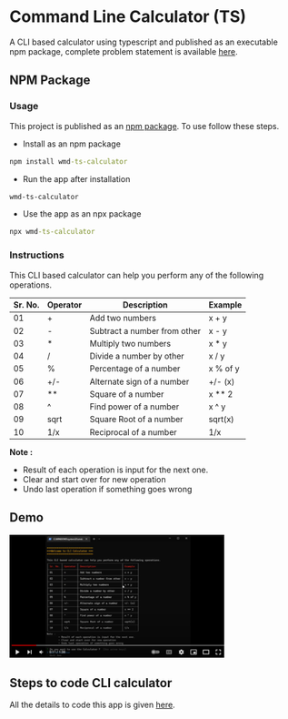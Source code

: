 # Command Line Calculator (TS)

A CLI based calculator using typescript and published as an executable npm package, complete problem statement is available [here](https://github.com/panaverse/typescript-node-projects/tree/main/project00_calculator).

## NPM Package

### Usage

This project is published as an [npm package](https://www.npmjs.com/package/wmd-ts-calculator). To use follow these steps.

- Install as an npm package

```cmd
npm install wmd-ts-calculator
```

- Run the app after installation

```cmd
wmd-ts-calculator
```

- Use the app as an npx package

```cmd
npx wmd-ts-calculator
```

### Instructions

This CLI based calculator can help you perform any of the following operations.

| Sr. No. | Operator | Description                  | Example  |
| ------- | -------- | ---------------------------- | -------- |
| 01      | +        | Add two numbers              | x + y    |
| 02      | -        | Subtract a number from other | x - y    |
| 03      | \*       | Multiply two numbers         | x \* y   |
| 04      | /        | Divide a number by other     | x / y    |
| 05      | %        | Percentage of a number       | x % of y |
| 06      | +/-      | Alternate sign of a number   | +/- (x)  |
| 07      | \*\*     | Square of a number           | x \*\* 2 |
| 08      | ^        | Find power of a number       | x ^ y    |
| 09      | sqrt     | Square Root of a number      | sqrt(x)  |
| 10      | 1/x      | Reciprocal of a number       | 1/x      |

**Note :**

- Result of each operation is input for the next one.
- Clear and start over for new operation
- Undo last operation if something goes wrong

## Demo

[<img src="calculator.PNG" width="75%">](https://www.youtube.com/watch?v=NiknNI_0J48 'Keynote Next.js 13')

## Steps to code CLI calculator

All the details to code this app is given [here](https://github.com/hassan-ak/wmd-ts-calculator/blob/main/stepsToCode/Readme.md).
